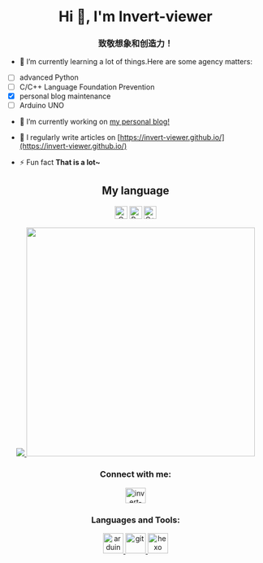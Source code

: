 <!---
Invert-viewer/Invert-viewer is a ✨ special ✨ repository because its `README.md` (this file) appears on your GitHub profile.
You can click the Preview link to take a look at your changes.
--->

<h1 align="center">Hi 👋, I'm Invert-viewer</h1>
<h3 align="center">致敬想象和创造力！</h3>

- 🌱 I’m currently learning a lot of things.Here are some agency matters:
- [ ]  advanced Python
- [ ]  C/C++ Language Foundation Prevention
- [x]  personal blog maintenance
- [ ]  Arduino UNO

- 🔭 I’m currently working on [my personal blog!](https://invert-viewer.github.io/)

- 📝 I regularly write articles on [https://invert-viewer.github.io/](https://invert-viewer.github.io/)

- ⚡ Fun fact **That is a lot~**

<h2 align="center" class="info"> My language </h2>
<div align="center">
<img alt="C" height="25em"  src="https://img.shields.io/badge/C-00599C?style=for-the-badge&logo=c&logoColor=white">
<img alt="Python" height="25em"  src="https://img.shields.io/badge/Python-3776AB?style=for-the-badge&logo=python&logoColor=white">
<img alt="C++" height="25em"  src="https://img.shields.io/badge/C%2B%2B-00599C?style=for-the-badge&logo=c%2B%2B&logoColor=white">
</div>
<p align="center">
<a href="https://github.com/anuraghazra/github-readme-stats#gh-light-mode-only">
<img align="450em" src="https://github-readme-stats.vercel.app/api/?username=Invert-viewer&theme=dark"/>
<img width="450em" src="https://github-readme-stats.vercel.app/api/top-langs/?username=Invert-viewer&layout=compact"/>
</a>
</p>
<h3 align="center">Connect with me:</h3>
<p align="center">
<a href="https://stackoverflow.com/users/invert-viewer" target="blank"><img align="center" src="https://raw.githubusercontent.com/rahuldkjain/github-profile-readme-generator/master/src/images/icons/Social/stack-overflow.svg" alt="invert-viewer" height="30" width="40" /></a>
</p>

<h3 align="center">Languages and Tools:</h3>
<p align="center"> <a href="https://www.arduino.cc/" target="_blank" rel="noreferrer"> <img src="https://cdn.worldvectorlogo.com/logos/arduino-1.svg" alt="arduino" width="40" height="40"/> </a>  <a href="https://git-scm.com/" target="_blank" rel="noreferrer"> <img src="https://www.vectorlogo.zone/logos/git-scm/git-scm-icon.svg" alt="git" width="40" height="40"/> </a> <a href="hexo.io/" target="_blank" rel="noreferrer"> <img src="https://www.vectorlogo.zone/logos/hexoio/hexoio-icon.svg" alt="hexo" width="40" height="40"/> </a>
